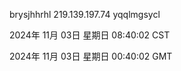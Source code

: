 brysjhhrhl 219.139.197.74 yqqlmgsycl

2024年 11月 03日 星期日 08:40:02 CST

2024年 11月 03日 星期日 00:40:02 GMT
